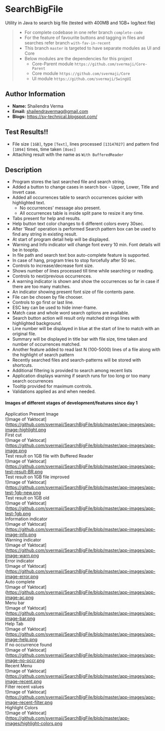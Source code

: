 # SearchBigFile
Utility in Java to search big file (tested with 400MB and 1GB+ log/text file)

> * For complete codebase in one refer branch `complete-code`
> * For the feature of favourite buttons and tagging in files and searches refer branch `with-fav-in-recent`
> * This branch `master` is targeted to have separate modules as UI and Core
> * Below modules are the dependencies for this project
>   - Core-Parent module `https://github.com/svermaji/Core-Parent`
>   - Core module `https://github.com/svermaji/Core`
>   - UI module `https://github.com/svermaji/SwingUI`

## Author Information
* **Name:** Shailendra Verma
* **Email:** shailendravermag@gmail.com
* **Blogs:** https://sv-technical.blogspot.com/

## Test Results!!
 - File size `[1GB]`, type `[Text]`, lines processed `[13147027]` and pattern find `[1094]` times, time taken `[8sec]`
 - Attaching result with the name as `With BufferedReader`

## Description
* Program stores the last searched file and search string. 
* Added a button to change cases in search box - Upper, Lower, Title and Invert case. 
* Added all occurrences table to search occurrences quicker with highlighted text.  
    * No occurrences' message also present. 
    * All occurrences table is inside split pane to resize it any time. 
* Tabs present for help and results. 
* Help button text color changes to 6 different colors every 30sec. 
* After 'Read' operation is performed Search pattern box can be used to find any string in existing result. 
* At start of program detail help will be displayed. 
* Warning and Info indicator will change font every 10 min.  Font details will be in tooptip. 
* In file path and search text box auto-complete feature is supported. 
* In case of hang, program tries to stop forcefully after 50 sec. 
* Controls to increase/decrease font size. 
* Shows number of lines processed till time while searching or reading. 
* Controls to next/previous occurrences. 
* A warning indicator is shown and show the occurrences so far in case if there are too many matches. 
* An indicator showing present font size of file contents pane.
* File can be chosen by file chooser.
* Controls to go first or last line.
* ESC key can be used to hide inner-frame.
* Match case and whole word search options are available. 
* Search button action will result only matched strings lines with highlighted background. 
* Line number will be displayed in blue at the start of line to match with an original file. 
* Summary will be displayed in title bar with file size, time taken and number of occurrences matched.
* Another feature added to read last N (100-5000) lines of a file along with the highlight of search pattern  
* Recently searched files and search-patterns will be stored with shortcuts. 
* Additional filtering is provided to search among recent lists
* Application displays warning if search runs for too long or too many search occurrences 
* Tooltip provided for maximum controls.  
* Validations applied as and when needed.

#### Images of different stages of development/features since day 1
Application Present Image<br>
![Image of Yaktocat](https://github.com/svermaji/SearchBigFile/blob/master/app-images/app-image-highlight.png
<br>
First cut<br>
![Image of Yaktocat](https://github.com/svermaji/SearchBigFile/blob/master/app-images/app-image.png
<br>
Test result on 1GB file with Buffered Reader<br>
![Image of Yaktocat](https://github.com/svermaji/SearchBigFile/blob/master/app-images/app-test-result-BR.png
<br>
Test result on 1GB file improved<br>
![Image of Yaktocat](https://github.com/svermaji/SearchBigFile/blob/master/app-images/app-test-1gb-new.png
<br>
Test result on 1GB old<br>
![Image of Yaktocat](https://github.com/svermaji/SearchBigFile/blob/master/app-images/app-test-1gb.png
<br>
Information indicator<br>
![Image of Yaktocat](https://github.com/svermaji/SearchBigFile/blob/master/app-images/app-image-info.png
<br>
Warning indicator<br>
![Image of Yaktocat](https://github.com/svermaji/SearchBigFile/blob/master/app-images/app-image-warn.png
<br>
Error indicator<br>
![Image of Yaktocat](https://github.com/svermaji/SearchBigFile/blob/master/app-images/app-image-error.png
<br>
Auto complete<br>
![Image of Yaktocat](https://github.com/svermaji/SearchBigFile/blob/master/app-images/app-image-ac.png
<br>
Menu bar<br>
![Image of Yaktocat](https://github.com/svermaji/SearchBigFile/blob/master/app-images/app-image-bar.png
<br>
Help Tab<br>
![Image of Yaktocat](https://github.com/svermaji/SearchBigFile/blob/master/app-images/app-image-help.png
<br>
If no occurrence found<br>
![Image of Yaktocat](https://github.com/svermaji/SearchBigFile/blob/master/app-images/app-image-no-occr.png
<br>
Recent Menu<br>
![Image of Yaktocat](https://github.com/svermaji/SearchBigFile/blob/master/app-images/app-image-recent.png
<br>
Filter recent values<br>
![Image of Yaktocat](https://github.com/svermaji/SearchBigFile/blob/master/app-images/app-image-recent-filter.png
<br>
Highlight Colors<br>
![Image of Yaktocat](https://github.com/svermaji/SearchBigFile/blob/master/app-images/highlight-colors.png
